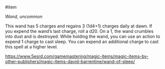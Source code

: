 #item 

*Wand, uncommon*

This wand has 5 charges and regains 3 (1d4+1) charges daily at dawn. If you expend the wand’s last charge, roll a d20. On a 1, the wand crumbles into dust and is destroyed. While holding the wand, you can use an action to expend 1 charge to cast sleep. You can expend an additional charge to cast this spell at a higher level.

https://www.5esrd.com/gamemastering/magic-items/magic-items-by-other-publishers/magic-items-david-barrentine/wand-of-sleep/